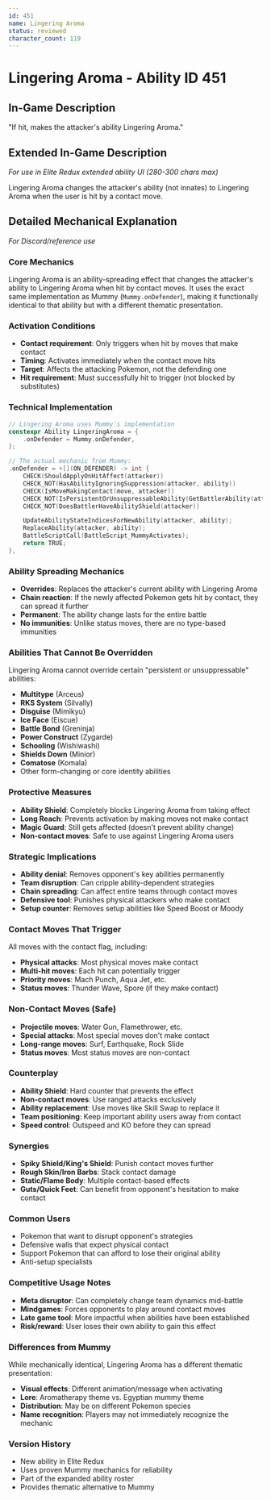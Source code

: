 ```yaml
---
id: 451
name: Lingering Aroma
status: reviewed
character_count: 119
---
```


# Lingering Aroma - Ability ID 451

## In-Game Description
"If hit, makes the attacker's ability Lingering Aroma."

## Extended In-Game Description
*For use in Elite Redux extended ability UI (280-300 chars max)*

Lingering Aroma changes the attacker's ability (not innates) to Lingering Aroma when the user is hit by a contact move. 

## Detailed Mechanical Explanation
*For Discord/reference use*

### Core Mechanics
Lingering Aroma is an ability-spreading effect that changes the attacker's ability to Lingering Aroma when hit by contact moves. It uses the exact same implementation as Mummy (`Mummy.onDefender`), making it functionally identical to that ability but with a different thematic presentation.

### Activation Conditions
- **Contact requirement**: Only triggers when hit by moves that make contact
- **Timing**: Activates immediately when the contact move hits
- **Target**: Affects the attacking Pokemon, not the defending one
- **Hit requirement**: Must successfully hit to trigger (not blocked by substitutes)

### Technical Implementation
```c
// Lingering Aroma uses Mummy's implementation
constexpr Ability LingeringAroma = {
    .onDefender = Mummy.onDefender,
};

// The actual mechanic from Mummy:
.onDefender = +[](ON_DEFENDER) -> int {
    CHECK(ShouldApplyOnHitAffect(attacker))
    CHECK_NOT(HasAbilityIgnoringSuppression(attacker, ability))
    CHECK(IsMoveMakingContact(move, attacker))
    CHECK_NOT(IsPersistentOrUnsuppressableAbility(GetBattlerAbility(attacker)))
    CHECK_NOT(DoesBattlerHaveAbilityShield(attacker))

    UpdateAbilityStateIndicesForNewAbility(attacker, ability);
    ReplaceAbility(attacker, ability);
    BattleScriptCall(BattleScript_MummyActivates);
    return TRUE;
},
```

### Ability Spreading Mechanics
- **Overrides**: Replaces the attacker's current ability with Lingering Aroma
- **Chain reaction**: If the newly affected Pokemon gets hit by contact, they can spread it further
- **Permanent**: The ability change lasts for the entire battle
- **No immunities**: Unlike status moves, there are no type-based immunities

### Abilities That Cannot Be Overridden
Lingering Aroma cannot override certain "persistent or unsuppressable" abilities:
- **Multitype** (Arceus)
- **RKS System** (Silvally) 
- **Disguise** (Mimikyu)
- **Ice Face** (Eiscue)
- **Battle Bond** (Greninja)
- **Power Construct** (Zygarde)
- **Schooling** (Wishiwashi)
- **Shields Down** (Minior)
- **Comatose** (Komala)
- Other form-changing or core identity abilities

### Protective Measures
- **Ability Shield**: Completely blocks Lingering Aroma from taking effect
- **Long Reach**: Prevents activation by making moves not make contact
- **Magic Guard**: Still gets affected (doesn't prevent ability change)
- **Non-contact moves**: Safe to use against Lingering Aroma users

### Strategic Implications
- **Ability denial**: Removes opponent's key abilities permanently
- **Team disruption**: Can cripple ability-dependent strategies
- **Chain spreading**: Can affect entire teams through contact moves
- **Defensive tool**: Punishes physical attackers who make contact
- **Setup counter**: Removes setup abilities like Speed Boost or Moody

### Contact Moves That Trigger
All moves with the contact flag, including:
- **Physical attacks**: Most physical moves make contact
- **Multi-hit moves**: Each hit can potentially trigger
- **Priority moves**: Mach Punch, Aqua Jet, etc.
- **Status moves**: Thunder Wave, Spore (if they make contact)

### Non-Contact Moves (Safe)
- **Projectile moves**: Water Gun, Flamethrower, etc.
- **Special attacks**: Most special moves don't make contact
- **Long-range moves**: Surf, Earthquake, Rock Slide
- **Status moves**: Most status moves are non-contact

### Counterplay
- **Ability Shield**: Hard counter that prevents the effect
- **Non-contact moves**: Use ranged attacks exclusively  
- **Ability replacement**: Use moves like Skill Swap to replace it
- **Team positioning**: Keep important ability users away from contact
- **Speed control**: Outspeed and KO before they can spread

### Synergies
- **Spiky Shield/King's Shield**: Punish contact moves further
- **Rough Skin/Iron Barbs**: Stack contact damage
- **Static/Flame Body**: Multiple contact-based effects
- **Guts/Quick Feet**: Can benefit from opponent's hesitation to make contact

### Common Users
- Pokemon that want to disrupt opponent's strategies
- Defensive walls that expect physical contact
- Support Pokemon that can afford to lose their original ability
- Anti-setup specialists

### Competitive Usage Notes
- **Meta disruptor**: Can completely change team dynamics mid-battle
- **Mindgames**: Forces opponents to play around contact moves
- **Late game tool**: More impactful when abilities have been established
- **Risk/reward**: User loses their own ability to gain this effect

### Differences from Mummy
While mechanically identical, Lingering Aroma has a different thematic presentation:
- **Visual effects**: Different animation/message when activating
- **Lore**: Aromatherapy theme vs. Egyptian mummy theme
- **Distribution**: May be on different Pokemon species
- **Name recognition**: Players may not immediately recognize the mechanic

### Version History
- New ability in Elite Redux
- Uses proven Mummy mechanics for reliability
- Part of the expanded ability roster
- Provides thematic alternative to Mummy